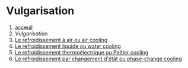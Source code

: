 <h1> Vulgarisation </h1>

1. [acceuil](index.md)
1. *Vulgarisation*
1. [Le refroidissement à air ou air cooling](Aircooling.md)
1. [Le refroidissement liquide ou water cooling](watercooling.md)
1. [Le refroidissement thermoélectrique ou Peltier cooling](peltiercooling.md)
1. [Le refroidissement par changement d'étât ou phase-change cooling](phasechangecooling.md)
